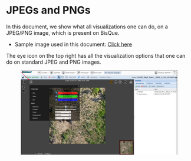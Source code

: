 # JPEGs and PNGs

In this document, we show what all visualizations one can do, on a JPEG/PNG image, which is present on BisQue.

* Sample image used in this document: [Click here](https://bisque2.ece.ucsb.edu/client\_service/view?resource=https://bisque2.ece.ucsb.edu/data\_service/00-4HXFCtdrMbUVxojnVwSCw5)

The eye icon on the top right has all the visualization options that one can do on standard JPEG and PNG images.

<figure><img src="../../.gitbook/assets/image.png" alt=""><figcaption></figcaption></figure>
